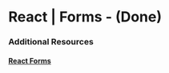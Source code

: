 # React | Forms - (Done)

### Additional Resources

#### [React Forms](https://reactjs.org/docs/forms.html)
